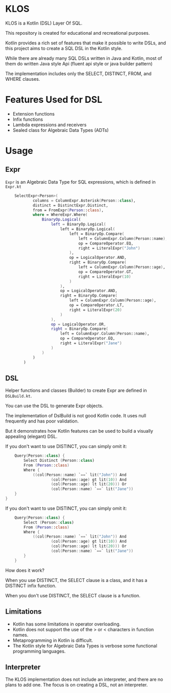 # KLOS

KLOS is a Kotlin (DSL) Layer Of SQL. 

This repository is created for educational and recreational purposes.

Kotlin provides a rich set of features that make it possible to write DSLs, and this project aims to create a SQL DSL in the Kotlin style. 

While there are already many SQL DSLs written in Java and Kotlin, most of them do written Java style Api (fluent api style or java builder pattern)

The implementation includes only the SELECT, DISTINCT, FROM, and WHERE clauses.

# Features Used for DSL
- Extension functions
- Infix functions
- Lambda expressions and receivers
- Sealed class for Algebraic Data Types (ADTs)

# Usage

## Expr
`Expr` is an Algebraic Data Type for SQL expressions, which is defined in `Expr.kt`

```kotlin
    SelectExpr<Person>(
            columns = ColumnExpr.Asterisk(Person::class),
            distinct = DistinctExpr.Distinct,
            from = FromExpr(Person::class),
            where = WhereExpr.Where(
                BinaryOp.Logical(
                    left = BinaryOp.Logical(
                        left = BinaryOp.Logical(
                            left = BinaryOp.Compare(
                                left = ColumnExpr.Column(Person::name),
                                op = CompareOperator.EQ,
                                right = LiteralExpr("John")
                            ),
                            op = LogicalOperator.AND,
                            right = BinaryOp.Compare(
                                left = ColumnExpr.Column(Person::age),
                                op = CompareOperator.GT,
                                right = LiteralExpr(10)
                            )
                        ),
                        op = LogicalOperator.AND,
                        right = BinaryOp.Compare(
                            left = ColumnExpr.Column(Person::age),
                            op = CompareOperator.LT,
                            right = LiteralExpr(20)
                        )
                    ),
                    op = LogicalOperator.OR,
                    right = BinaryOp.Compare(
                        left = ColumnExpr.Column(Person::name),
                        op = CompareOperator.EQ,
                        right = LiteralExpr("Jane")
                    )
                )
            )
        )
```

## DSL
Helper functions and classes (Builder) to create Expr are defined in `DSLBuild.kt`. 

You can use the DSL to generate Expr objects.

The implementation of DslBuild is not good Kotlin code. It uses null frequently and has poor validation.

But it demonstrates how Kotlin features can be used to build a visually appealing (elegant) DSL.


If you don't want to use DISTINCT, you can simply omit it:

```kotlin
    Query(Person::class) {
        Select Distinct (Person::class)
        From (Person::class)
        Where {
            ((col(Person::name) `==` lit("John")) And
                    (col(Person::age) gt lit(10)) And
                    (col(Person::age) lt lit(20))) Or
                    (col(Person::name) `==` lit("Jane"))
    }
}
```

If you don't want to use DISTINCT, you can simply omit it:

```kotlin
    Query(Person::class) {
        Select (Person::class)
        From (Person::class)
        Where {
            ((col(Person::name) `==` lit("John")) And
                    (col(Person::age) gt lit(10)) And
                    (col(Person::age) lt lit(20))) Or
                    (col(Person::name) `==` lit("Jane"))
        }
    }
```

How does it work?

When you use DISTINCT, the SELECT clause is a class, and it has a DISTINCT infix function. 

When you don't use DISTINCT, the SELECT clause is a function.


## Limitations
- Kotlin has some limitations in operator overloading.
- Kotlin does not support the use of the > or < characters in function names.
- Metaprogramming in Kotlin is difficult.
- The Kotlin style for Algebraic Data Types is verbose some functional programming languages.

## Interpreter

The KLOS implementation does not include an interpreter, and there are no plans to add one. The focus is on creating a DSL, not an interpreter.